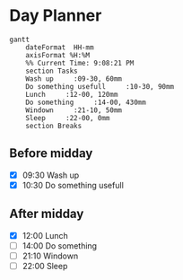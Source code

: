 # Day Planner
```mermaid
gantt
    dateFormat  HH-mm
    axisFormat %H:%M
    %% Current Time: 9:08:21 PM
    section Tasks
    Wash up     :09-30, 60mm
    Do something usefull     :10-30, 90mm
    Lunch     :12-00, 120mm
    Do something     :14-00, 430mm
    Windown     :21-10, 50mm
    Sleep     :22-00, 0mm
    section Breaks

```

## Before midday
- [x] 09:30 Wash up
- [x] 10:30 Do something usefull

## After midday
- [x] 12:00 Lunch
- [ ] 14:00 Do something
- [ ] 21:10 Windown
- [ ] 22:00 Sleep